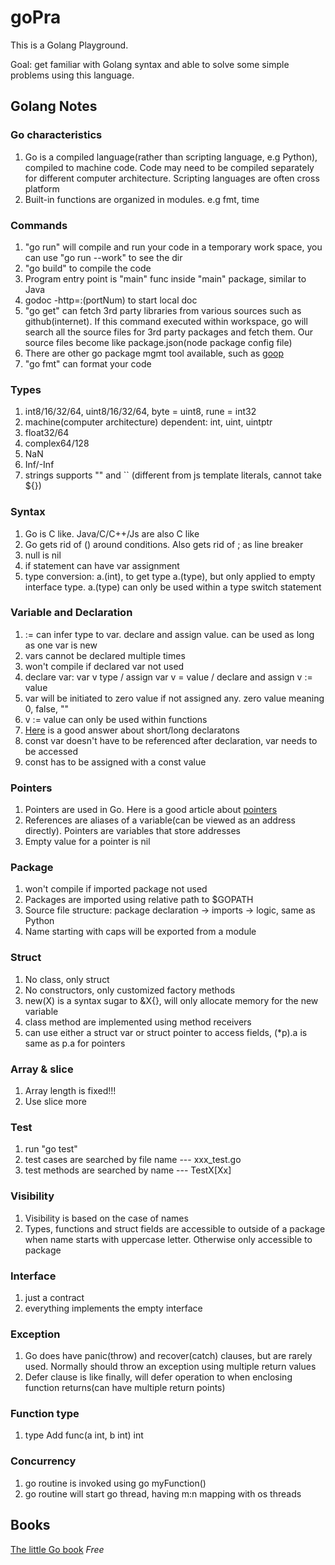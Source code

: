 # goPra
This is a Golang Playground. 

Goal: get familiar with Golang syntax and able to solve some simple problems using this language.

## Golang Notes
### Go characteristics
1. Go is a compiled language(rather than scripting language, e.g Python), compiled to machine code. Code may need to be compiled separately for different computer architecture. Scripting languages are often cross platform
2. Built-in functions are organized in modules. e.g fmt, time

### Commands
1. "go run" will compile and run your code in a temporary work space, you can use "go run --work" to see the dir
2. "go build" to compile the code
3. Program entry point is "main" func inside "main" package, similar to Java
4. godoc -http=:(portNum) to start local doc
5. "go get" can fetch 3rd party libraries from various sources such as github(internet). If this command executed within workspace, go will search all the source files for 3rd party packages and fetch them. Our source files become like package.json(node package config file)
6. There are other go package mgmt tool available, such as [goop](https://github.com/petejkim/goop)
7. "go fmt" can format your code

### Types
1. int8/16/32/64, uint8/16/32/64, byte = uint8, rune = int32
2. machine(computer architecture) dependent: int, uint, uintptr
3. float32/64
4. complex64/128
5. NaN
6. Inf/-Inf
7. strings supports "" and `` (different from js template literals, cannot take ${})


### Syntax
1. Go is C like. Java/C/C++/Js are also C like
2. Go gets rid of () around conditions. Also gets rid of ; as line breaker
3. null is nil
4. if statement can have var assignment
5. type conversion: a.(int), to get type a.(type), but only applied to empty interface type. a.(type) can only be used within a type switch statement

### Variable and Declaration
1. := can infer type to var. declare and assign value. can be used as long as one var is new
2. vars cannot be declared multiple times
3. won't compile if declared var not used
4. declare var: var v type / assign var v = value / declare and assign v := value
5. var will be initiated to zero value if not assigned any. zero value meaning 0, false, ""
6. v := value can only be used within functions
7. [Here](https://stackoverflow.com/questions/27919359/why-there-are-two-ways-of-declaring-variables-in-go-whats-the-difference-and-w) is a good answer about short/long declaratons 
8. const var doesn't have to be referenced after declaration, var needs to be accessed
9. const has to be assigned with a const value

### Pointers
1. Pointers are used in Go. Here is a good article about [pointers](https://www.callicoder.com/golang-pointers/)
2. References are aliases of a variable(can be viewed as an address directly). Pointers are variables that store addresses
3. Empty value for a pointer is nil

### Package
1. won't compile if imported package not used
2. Packages are imported using relative path to $GOPATH
3. Source file structure: package declaration -> imports -> logic, same as Python
4. Name starting with caps will be exported from a module

### Struct
1. No class, only struct
2. No constructors, only customized factory methods
3. new(X) is a syntax sugar to &X{}, will only allocate memory for the new variable
4. class method are implemented using method receivers
5. can use either a struct var or struct pointer to access fields, (*p).a is same as p.a for pointers

### Array & slice
1. Array length is fixed!!!
2. Use slice more

### Test
1. run "go test"
2. test cases are searched by file name --- xxx_test.go
3. test methods are searched by name --- TestX[Xx]

### Visibility
1. Visibility is based on the case of names
2. Types, functions and struct fields are accessible to outside of a package when name starts with uppercase letter. Otherwise only accessible to package

### Interface
1. just a contract
2. everything implements the empty interface

### Exception
1. Go does have panic(throw) and recover(catch) clauses, but are rarely used. Normally should throw an exception using multiple return values
2. Defer clause is like finally, will defer operation to when enclosing function returns(can have multiple return points)

### Function type
1. type Add func(a int, b int) int

### Concurrency
1. go routine is invoked using go myFunction()
2. go routine will start go thread, having m:n mapping with os threads

## Books
[The little Go book](https://www.openmymind.net/assets/go/go.pdf) *Free*

